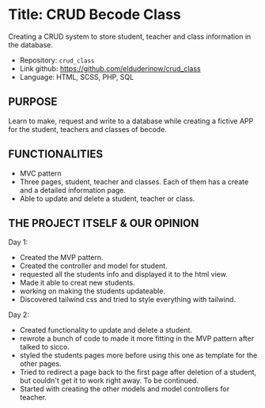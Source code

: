 # Title: CRUD Becode Class

Creating a CRUD system to store student, teacher and class information in the database.

- Repository: `crud_class`
- Link github: https://github.com/elduderinow/crud_class
- Language: HTML, SCSS, PHP, SQL

## PURPOSE
Learn to make, request and write to a database while creating a fictive APP for the student, teachers and classes of becode.

## FUNCTIONALITIES
- MVC pattern
- Three pages, student, teacher and classes. Each of them has a create and a detailed information page.
- Able to update and delete a student, teacher or class.


## THE PROJECT ITSELF & OUR OPINION
Day 1:
- Created the MVP pattern.
- Created the controller and model for student.
- requested all the students info and displayed it to the html view.
- Made it able to creat new students.
- working on making the students updateable.
- Discovered tailwind css and tried to style everything with tailwind.

Day 2:
- Created functionality to update and delete a student.
- rewrote a bunch of code to made it more fitting in the MVP pattern after talked to sicco.
- styled the students pages more before using this one as template for the other pages.
- Tried to redirect a page back to the first page after deletion of a student, but couldn't get it to work right away. To be continued.
- Started with creating the other models and model controllers for teacher.

